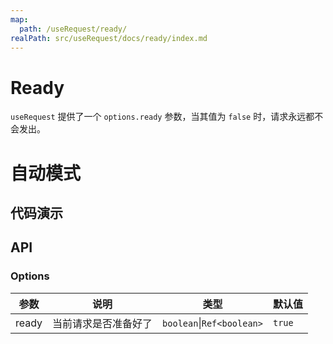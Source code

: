 ```yaml
---
map:
  path: /useRequest/ready/
realPath: src/useRequest/docs/ready/index.md
---
```


# Ready

`useRequest` 提供了一个 `options.ready` 参数，当其值为 `false` 时，请求永远都不会发出。

# 自动模式

## 代码演示

<demo src="./demo/demo.vue"
  language="vue"
  title=""
  desc="每次 ready 从 false 变为 true 时，都会重新发起请求">
</demo>

## API

### Options

| 参数  | 说明                 | 类型      | 默认值 |
| ----- | -------------------- | --------- | ------ |
| ready | 当前请求是否准备好了 | `boolean`\|`Ref<boolean>` | `true` |


